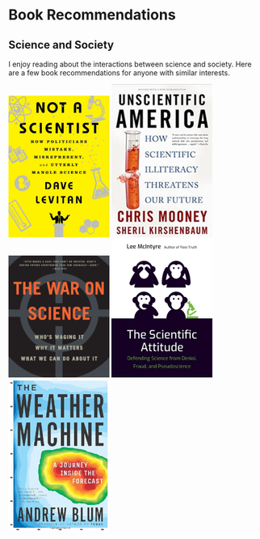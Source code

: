 # Book Recommendations
## Science and Society
I enjoy reading about the interactions between science and society. Here are a few book recommendations for anyone with similar interests.

<img src="/Books/NotAScientist.jpg" alt="NotAScientist" width="200"> <img src="/Books/UnscientificAmerica.jpg" alt="UnscientificAmerica" width="200"> <img src="/Books/TheWarOnScience.jpg" alt="TheWarOnScience" width="200"> <img src="/Books/TheScientificAttitude.jpg" alt="TheScientificAttitude" width="200"> <img src="/Books/TheWeatherMachine.jpg" alt="TheWeatherMachine" width="200">
